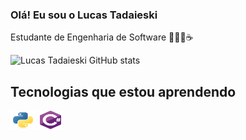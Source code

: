 ### Olá! Eu sou o Lucas Tadaieski  <br/>
Estudante de Engenharia de Software 👨🏻‍💼☕

![Lucas Tadaieski GitHub stats](https://github-readme-stats.vercel.app/api?username=LucasTadaieski&show_icons=true&theme=tokyonight)

## Tecnologias que estou aprendendo

<div style="display: inline_block">
  <img align="center" alt="Lucas-Python" height="30" width="40" src="https://raw.githubusercontent.com/devicons/devicon/master/icons/python/python-original.svg">
  <img align="center" alt="Rafa-Csharp" height="30" width="40" src="https://raw.githubusercontent.com/devicons/devicon/master/icons/csharp/csharp-original.svg">
</div><br/>
